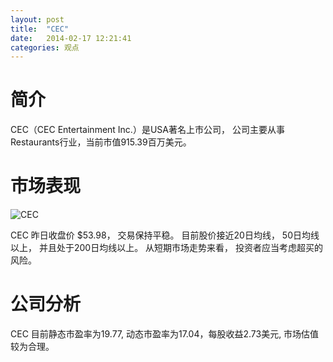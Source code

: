 ```yaml
---
layout: post
title:  "CEC"
date:   2014-02-17 12:21:41
categories: 观点
---
```


# 简介
CEC（CEC Entertainment Inc.）是USA著名上市公司，
公司主要从事Restaurants行业，当前市值915.39百万美元。

# 市场表现

![CEC](http://finviz.com/chart.ashx?t=CEC&ty=c&ta=1&p=d&s=l)

CEC 昨日收盘价 $53.98，
交易保持平稳。
目前股价接近20日均线，
50日均线以上，
并且处于200日均线以上。
从短期市场走势来看，
投资者应当考虑超买的风险。

# 公司分析
CEC 目前静态市盈率为19.77, 动态市盈率为17.04，每股收益2.73美元,
市场估值较为合理。
